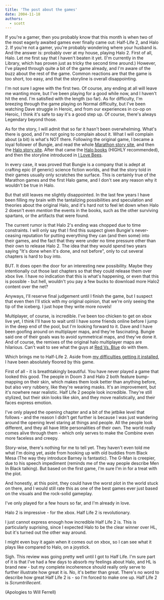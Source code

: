 ```yaml
---
title: 'The post about the games'
date: 2004-11-18
authors:
  - scott
---
```


If you're a gamer, then you probably know that this month is when two of the most eagerly awaited games ever finally came out: Half-Life 2, and Halo 2. If you're not a gamer, you're probably wondering where your husband is. And the answer is: probably over at my house, playing Halo 2. First of all, Halo. Let me first say that I haven't beaten it yet. (I'm currently in the Library, which has proven just as tricky the second time around.) However, I've played through quite a bit of the game already, and I'm aware of the buzz about the rest of the game. Common reactions are that the game is too short, too easy, and that the storyline is overall disappointing.

I'm not sure I agree with the first two. Of course, any ending at all will leave me wanting more, but I've been playing for a good while now, and I haven't hit the end. I'm satisfied with the length (so far). As for difficulty, I'm breezing through the game playing on Normal difficulty, but I've been watching Dave struggle in Heroic, and from our experiences in co-op on Heroic, I think it's safe to say it's a good step up. Of course, there's always Legendary beyond those.

As for the story, I will admit that so far it hasn't been overwhelming. What's there is good, and I'm not going to complain about it. What I will complain about (a bit) is what's NOT there. Following the original game, I became a loyal follower of Bungie, and read the whole [Marathon story site](http://marathon.bungie.org/story/), and then the [Halo story site](http://halosm.bungie.org/story/). After that came the [Halo books](http://www.xbox.com/en-US/halo/spotlight.htm) (HIGHLY recommended), and then the storyline introduced in [I Love Bees](http://qube.netninja.com/beewiki/FrontPage).

In every case, it was proved that Bungie is a company that is adept at crafting epic (if generic) science fiction worlds, and that the story told in their games usually only scratches the surface. This is certainly true of the Marathon games and the first Halo game, and I don't see any reason why it wouldn't be true in Halo.

But that still leaves me slightly disappointed. In the last few years I have been filling my brain with the tantalizing possibilities and speculation and theories about the original Halo, and it's hard not to feel let down when Halo 2 doesn't even _mention_ the events in the books, such as the other surviving spartans, or the artifacts that were found.

The current rumor is that Halo 2's ending was chopped due to time constraints. I will only say that I find this suspect given Bungie's never-ceasing reputation for putting everything they can (and then some) into their games, and the fact that they were under no time pressure other than their own to release Halo 2. The idea that they would spend two years saying "It's done when it's done, and not before", only to cut several chapters is hard to buy into.

BUT. It does open the door for an interesting new possibility. Maybe they intentionally cut those last chapters so that they could release them over xbox live. I have no indication that this is what's happening, or even that this is possible - but hell, wouldn't you pay a few bucks to download more Halo2 content over the net?

Anyways, I'll reserve final judgement until I finish the game, but I suspect that even then I'll stick with my original opinion, that we're only seeing the tip of the iceberg. I just hope they write more novels!

Multiplayer, of course, is incredible. I've been too chicken to get on xbox live yet, I think I'll have to wait until I have some friends online before I jump in the deep end of the pool, but I'm looking forward to it. Dave and I have been goofing around on multiplayer maps, and they're fascinating. Bungie said one of their goals was to avoid symmetrical maps, and they've done it. And of course, the remixes of the original halo multiplayer maps are hilarious. Can't wait to see what the guys at [Red Vs. Blue](http://www.redvsblue.com/) do with them.

Which brings me to Half-Life 2. Aside from [my difficulties getting it installed](/blog/2004/steam-kinda-sucks/), I have been absolutely floored by this game.

First of all - it is breathtakingly beautiful. You have never played a game that looked this good. The people in Doom 3 and Halo 2 both feature bump-mapping on their skin, which makes them look better than anything before, but also very rubbery, like they're wearing masks. It's an improvement, but it's nowhere near realistic. Half Life 2 people look incredible. They're still stylized, but their skin looks like skin, and they move realistically, and their faces express emotion.

I've only played the opening chapter and a bit of the jetbike level that follows - and the reason I didn't get further is because I was just wandering around the opening level staring at things and people. All the people look different, and they all have little personalities of their own. The world really comes alive through them - which only serves to make the Combine even more faceless and creepy.

Story-wise, there's nothing for me to tell yet. They haven't even told me what I'm doing yet, aside from hooking up with old buddies from Black Mesa (The way they introduce Barney is fantastic). The G-Man is creepier, due to his speech impediment (reminds me of the way people describe Men In Black talking). But based on the first game, I'm sure I'm in for a treat with the plot.

And honestly, at this point, they could have the worst plot in the world stuck on there, and I would still rate this as one of the best games ever just based on the visuals and the rock-solid gameplay.

I've only played for a few hours so far, and I'm already in love.

Halo 2 is impressive - for the xbox. Half Life 2 is revolutionary.

I just cannot express enough how incredible Half Life 2 is. This is particularly suprising, since I expected Halo to be the clear winner over HL, but it's turned out the other way around.

I might even buy it again when it comes out on xbox, so I can see what it plays like compared to Halo, on a joystick.

Sigh. This review was going pretty well until I got to Half Life. I'm sure part of it is that I've had a few days to absorb my feelings about Halo, and HL is brand new - but my complete incoherence should really only serve to further illustrate how great it is. No, it's better than great. There's no word to describe how great Half Life 2 is - so I'm forced to make one up. Half Life 2 is _Scrumtrillecent_.

(Apologies to Will Ferrell)
